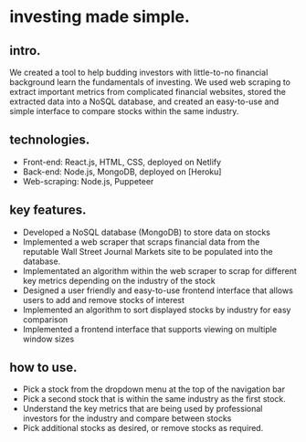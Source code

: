 # investing made simple.

## intro.
We created a tool to help budding investors with little-to-no financial background learn the fundamentals of investing. We used web scraping to extract important metrics from complicated financial websites, stored the extracted data into a NoSQL database, and created an easy-to-use and simple interface to compare stocks within the same industry. 

## technologies.
- Front-end: React.js, HTML, CSS, deployed on Netlify 
- Back-end: Node.js, MongoDB, deployed on [Heroku] 
- Web-scraping: Node.js, Puppeteer 

## key features.
- Developed a NoSQL database (MongoDB) to store data on stocks
- Implemented a web scraper that scraps financial data from the reputable Wall Street Journal Markets site to be populated into the database. 
- Implementated an algorithm within the web scraper to scrap for different key metrics depending on the industry of the stock
- Designed a user friendly and easy-to-use frontend interface that allows users to add and remove stocks of interest 
- Implemented an algorithm to sort displayed stocks by industry for easy comparison 
- Implemented a frontend interface that supports viewing on multiple window sizes

## how to use.
- Pick a stock from the dropdown menu at the top of the navigation bar
- Pick a second stock that is within the same industry as the first stock. 
- Understand the key metrics that are being used by professional investors for the industry and compare between stocks 
- Pick additional stocks as desired, or remove stocks as required. 






